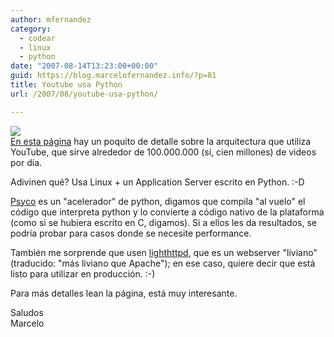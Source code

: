 ```yaml
---
author: mfernandez
category:
  - codear
  - linux
  - python
date: "2007-08-14T13:23:00+00:00"
guid: https://blog.marcelofernandez.info/?p=81
title: Youtube usa Python
url: /2007/08/youtube-usa-python/

---
```

[![](http://2.bp.blogspot.com/_nDZ247g0qSM/RsGsm09PgGI/AAAAAAAAAJ4/7k6yg0v_PqA/s400/pic_youtubelogo_123x63.gif)](http://2.bp.blogspot.com/_nDZ247g0qSM/RsGsm09PgGI/AAAAAAAAAJ4/7k6yg0v_PqA/s1600-h/pic_youtubelogo_123x63.gif)  
[En esta página](http://highscalability.com/youtube-architecture) hay un poquito de detalle sobre la arquitectura que utiliza YouTube, que sirve alrededor de 100.000.000 (sí, cien millones) de videos por día.

Adivinen qué? Usa Linux + un Application Server escrito en Python. :-D

[Psyco](http://psyco.sourceforge.net/) es un "acelerador" de python, digamos que compila "al vuelo" el código que interpreta python y lo convierte a código nativo de la plataforma (como si se hubiera escrito en C, digamos). Si a ellos les da resultados, se podría probar para casos donde se necesite performance.

También me sorprende que usen [lighthttpd](http://www.lighttpd.net/), que es un webserver "liviano" (traducido: "más liviano que Apache"); en ese caso, quiere decir que está listo para utilizar en producción. :-)

Para más detalles lean la página, está muy interesante.

Saludos  
Marcelo
